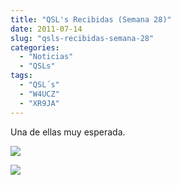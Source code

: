 ```yaml
---
title: "QSL's Recibidas (Semana 28)"
date: 2011-07-14
slug: "qsls-recibidas-semana-28"
categories:
  - "Noticias"
  - "QSLs"
tags:
  - "QSL´s"
  - "W4UCZ"
  - "XR9JA"
---
```


Una de ellas muy esperada.

[![](https://www.eb1tr.com/wp-content/uploads/2011/07/w4ucz-150x150.jpg)](https://www.eb1tr.com/wp-content/uploads/2011/07/w4ucz.jpg)

[![](https://www.eb1tr.com/wp-content/uploads/2011/07/xr9ja-150x150.jpg)](https://www.eb1tr.com/wp-content/uploads/2011/07/xr9ja.jpg)
  


